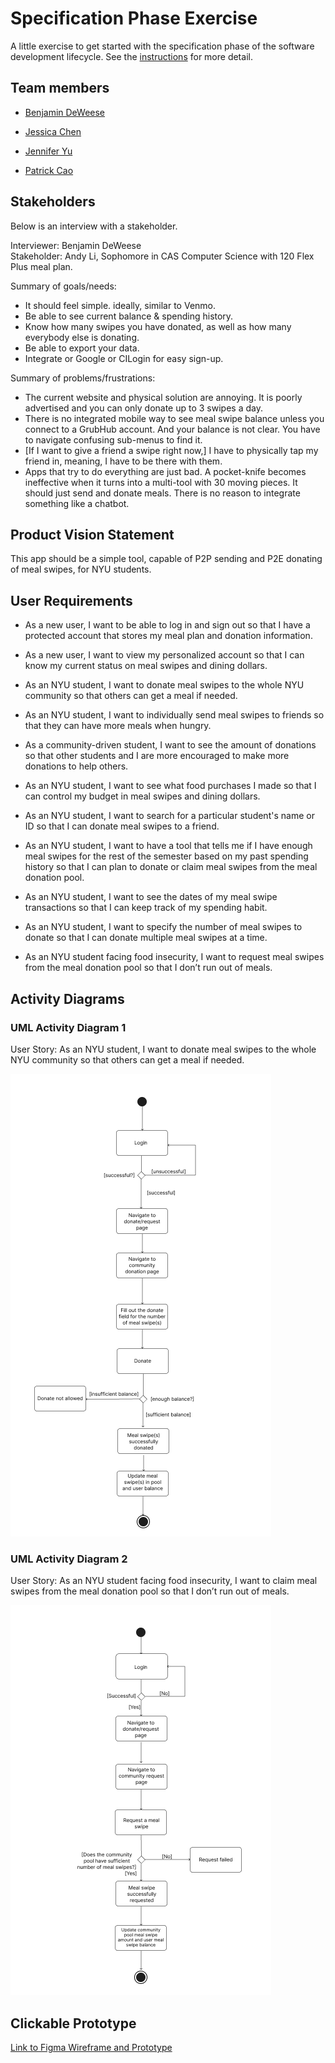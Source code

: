 # Specification Phase Exercise

A little exercise to get started with the specification phase of the software development lifecycle. See the [instructions](instructions.md) for more detail.

## Team members

- [Benjamin DeWeese](https://github.com/bdeweesevans)

- [Jessica Chen](https://github.com/jessicahc)

- [Jennifer Yu](https://github.com/jenniferyuuu)

- [Patrick Cao](https://github.com/Novrain7)

## Stakeholders

Below is an interview with a stakeholder.

Interviewer: Benjamin DeWeese  
Stakeholder: Andy Li, Sophomore in CAS Computer Science with 120 Flex Plus meal plan.

Summary of goals/needs:

- It should feel simple. ideally, similar to Venmo.
- Be able to see current balance & spending history.
- Know how many swipes you have donated, as well as how many everybody else is donating.
- Be able to export your data.
- Integrate or Google or CILogin for easy sign-up.

Summary of problems/frustrations:

- The current website and physical solution are annoying. It is poorly advertised and you can only donate up to 3 swipes a day.
- There is no integrated mobile way to see meal swipe balance unless you connect to a GrubHub account. And your balance is not clear. You have to navigate confusing sub-menus to find it.
- [If I want to give a friend a swipe right now,] I have to physically tap my friend in, meaning, I have to be there with them.
- Apps that try to do everything are just bad. A pocket-knife becomes ineffective when it turns into a multi-tool with 30 moving pieces. It should just send and donate meals. There is no reason to integrate something like a chatbot.

## Product Vision Statement

This app should be a simple tool, capable of P2P sending and P2E donating of meal swipes, for NYU students.

## User Requirements

- As a new user, I want to be able to log in and sign out so that I have a protected account that stores my meal plan and donation information.

- As a new user, I want to view my personalized account so that I can know my current status on meal swipes and dining dollars.

- As an NYU student, I want to donate meal swipes to the whole NYU community so that others can get a meal if needed.

- As an NYU student, I want to individually send meal swipes to friends so that they can have more meals when hungry.

- As a community-driven student, I want to see the amount of donations so that other students and I are more encouraged to make more donations to help others.

- As an NYU student, I want to see what food purchases I made so that I can control my budget in meal swipes and dining dollars.

- As an NYU student, I want to search for a particular student's name or ID so that I can donate meal swipes to a friend.

- As an NYU student, I want to have a tool that tells me if I have enough meal swipes for the rest of the semester based on my past spending history so that I can plan to donate or claim meal swipes from the meal donation pool.

- As an NYU student, I want to see the dates of my meal swipe transactions so that I can keep track of my spending habit.

- As an NYU student, I want to specify the number of meal swipes to donate so that I can donate multiple meal swipes at a time.

- As an NYU student facing food insecurity, I want to request meal swipes from the meal donation pool so that I don’t run out of meals.

## Activity Diagrams

### UML Activity Diagram 1

User Story: As an NYU student, I want to donate meal swipes to the whole NYU community so that others can get a meal if needed.

![UML Activity Diagram 1](https://github.com/software-students-spring2025/1-specification-exercise-panic-at-the-kernel/blob/main/images/diagram1.png)

### UML Activity Diagram 2

User Story: As an NYU student facing food insecurity, I want to claim meal swipes from the meal donation pool so that I don’t run out of meals.

![UML Activity Diagram 2](https://github.com/software-students-spring2025/1-specification-exercise-panic-at-the-kernel/blob/main/images/diagram2.png)

## Clickable Prototype

[Link to Figma Wireframe and Prototype](https://www.figma.com/proto/M8t1q1nThXi4hfdKybLmW2/Panic!-At-The-Kernel?node-id=130-1346&p=f&t=bvO3XFZsF5HA7Ing-0&scaling=scale-down&content-scaling=fixed&page-id=0%3A1&starting-point-node-id=130%3A1346)
